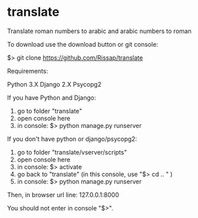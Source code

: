 # translate
Translate roman numbers to arabic and arabic numbers to roman

To download use the download button or git console:

$> git clone https://github.com/Rissap/translate

Requirements:

Python 3.X
Django 2.X
Psycopg2

If you have Python and Django:

1) go to folder "translate"
2) open console here
3) in console:
     $> python manage.py runserver

If you don't have python or django/psycopg2:

1) go to folder "translate/vserver/scripts"
2) open console here
3) in console:
     $> activate
4) go back to "translate" (in this console, use "$> cd .. " )
5) in console:
     $> python manage.py runserver
     
Then, in browser url line:
     127.0.0.1:8000
     
You should not enter in console "$>".
